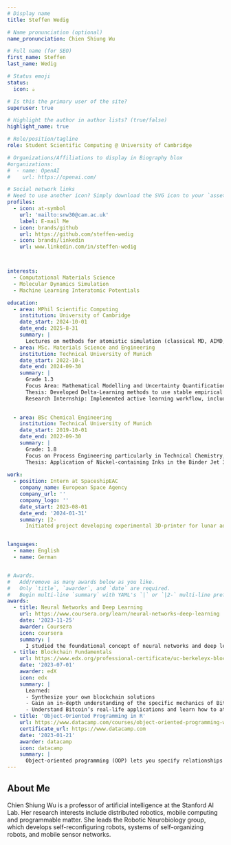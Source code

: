 ```yaml
---
# Display name
title: Steffen Wedig

# Name pronunciation (optional)
name_pronunciation: Chien Shiung Wu

# Full name (for SEO)
first_name: Steffen
last_name: Wedig

# Status emoji
status:
  icon: ☕️

# Is this the primary user of the site?
superuser: true

# Highlight the author in author lists? (true/false)
highlight_name: true

# Role/position/tagline
role: Student Scientific Computing @ University of Cambridge

# Organizations/Affiliations to display in Biography blox
#organizations:
#  - name: OpenAI
#    url: https://openai.com/

# Social network links
# Need to use another icon? Simply download the SVG icon to your `assets/media/icons/` folder.
profiles:
  - icon: at-symbol
    url: 'mailto:snw30@cam.ac.uk'
    label: E-mail Me
  - icon: brands/github
    url: https://github.com/steffen-wedig
  - icon: brands/linkedin
    url: www.linkedin.com/in/steffen-wedig



interests:
  - Computational Materials Science
  - Molecular Dynamics Simulation
  - Machine Learning Interatomic Potentials

education:
  - area: MPhil Scientific Computing
    institution: University of Cambridge
    date_start: 2024-10-01
    date_end: 2025-8-31
    summary: |
      Lectures on methods for atomistic simulation (classical MD, AIMD, electronic structure) and high-performance computing (C++, CUDA, MPI, OpenMP). Thesis topics TBD.
  - area: MSc. Materials Science and Engineering
    institution: Technical University of Munich
    date_start: 2022-10-1
    date_end: 2024-09-30
    summary: |
      Grade 1.3
      Focus Area: Mathematical Modelling and Uncertainty Quantification
      Thesis: Developed Delta-Learning methods to use stable empirical force fields for top-down training of ML potentials on experimental observables. Extended functionality of in-house library for training ML-potentials. Supervised by Prof. Julija Zavadlav.
      Research Internship: Implemented active learning workflow, including metadynamics in PLUMED, DFT calculations in CP2K, and ML training to obtain NequIP potentials for simulation of metal-organic frameworks. Supervised by Prof. Alessio Gagliardi.

      
  - area: BSc Chemical Engineering
    institution: Technical University of Munich
    date_start: 2019-10-01
    date_end: 2022-09-30
    summary: |
      Grade: 1.8
      Focus on Process Engineering particularly in Technical Chemistry, hetrogeneous catalysis
      Thesis: Application of Nickel-containing Inks in the Binder Jet 3D-Printing of Ni/Al2O3 Catalysts for CO2 Methanation. Supervised by Prof. Kai-Olaf Hinrichsen.
      
work:
  - position: Intern at SpaceshipEAC
    company_name: European Space Agency
    company_url: ''
    company_logo: ''
    date_start: 2023-08-01
    date_end: '2024-01-31'
    summary: |2-
      Initiated project developing experimental 3D-printer for lunar additive manufacturing. Responsible for mechanical design, simulation of the sintering process, development of printer control software, and manufacturing/assembly. Supervised by Dr. Aidan Cowley.


languages:
  - name: English
  - name: German


# Awards.
#   Add/remove as many awards below as you like.
#   Only `title`, `awarder`, and `date` are required.
#   Begin multi-line `summary` with YAML's `|` or `|2-` multi-line prefix and indent 2 spaces below.
awards:
  - title: Neural Networks and Deep Learning
    url: https://www.coursera.org/learn/neural-networks-deep-learning
    date: '2023-11-25'
    awarder: Coursera
    icon: coursera
    summary: |
      I studied the foundational concept of neural networks and deep learning. By the end, I was familiar with the significant technological trends driving the rise of deep learning; build, train, and apply fully connected deep neural networks; implement efficient (vectorized) neural networks; identify key parameters in a neural network’s architecture; and apply deep learning to your own applications.
  - title: Blockchain Fundamentals
    url: https://www.edx.org/professional-certificate/uc-berkeleyx-blockchain-fundamentals
    date: '2023-07-01'
    awarder: edX
    icon: edx
    summary: |
      Learned:
      - Synthesize your own blockchain solutions
      - Gain an in-depth understanding of the specific mechanics of Bitcoin
      - Understand Bitcoin’s real-life applications and learn how to attack and destroy Bitcoin, Ethereum, smart contracts and Dapps, and alternatives to Bitcoin’s Proof-of-Work consensus algorithm
  - title: 'Object-Oriented Programming in R'
    url: https://www.datacamp.com/courses/object-oriented-programming-with-s3-and-r6-in-r
    certificate_url: https://www.datacamp.com
    date: '2023-01-21'
    awarder: datacamp
    icon: datacamp
    summary: |
      Object-oriented programming (OOP) lets you specify relationships between functions and the objects that they can act on, helping you manage complexity in your code. This is an intermediate level course, providing an introduction to OOP, using the S3 and R6 systems. S3 is a great day-to-day R programming tool that simplifies some of the functions that you write. R6 is especially useful for industry-specific analyses, working with web APIs, and building GUIs.
---
```


## About Me

Chien Shiung Wu is a professor of artificial intelligence at the Stanford AI Lab. Her research interests include distributed robotics, mobile computing and programmable matter. She leads the Robotic Neurobiology group, which develops self-reconfiguring robots, systems of self-organizing robots, and mobile sensor networks.
